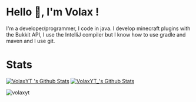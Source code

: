 # Hello 👋, I'm Volax !
I'm a developer/programmer, I code in java. 
I develop minecraft plugins with the Bukkit API, I use the IntelliJ compiler but I know how to use gradle and maven and I use git.

# Stats
[![VolaxYT 's Github Stats](https://github-readme-stats.vercel.app/api/top-langs/?username=volaxyt&show_icons=true&hide_border=true&theme=radical)](https://github.com/anuraghazra/github-readme-stats)
[![VolaxYT_'s Github Stats](https://github-readme-stats.vercel.app/api?username=volaxyt&show_icons=true&hide_border=true&theme=radical)](https://github.com/anuraghazra/github-readme-stats)
<p align="left"> <img src="https://komarev.com/ghpvc/?username=volaxyt" alt="volaxyt" /> </p>  

